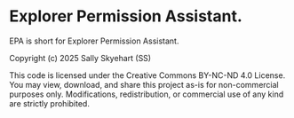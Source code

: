 # Explorer Permission Assistant.
EPA is short for Explorer Permission Assistant.

Copyright (c) 2025 Sally Skyehart (SS)

This code is licensed under the Creative Commons BY-NC-ND 4.0 License.
You may view, download, and share this project as-is for non-commercial purposes only. 
Modifications, redistribution, or commercial use of any kind are strictly prohibited.
